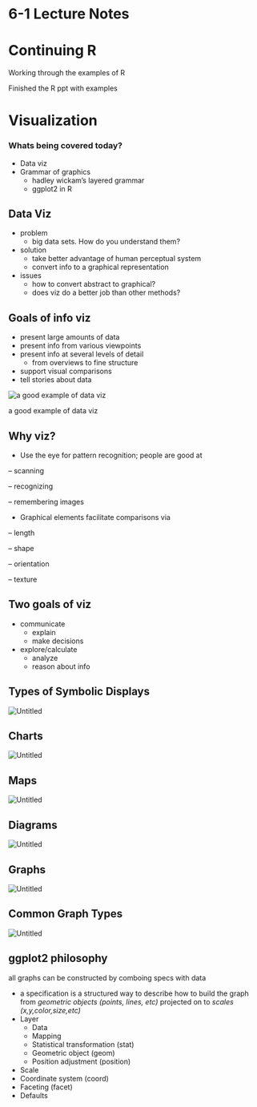 # 6-1 Lecture Notes

# Continuing R

Working through the examples of R

Finished the R ppt with examples

# Visualization

### Whats being covered today?

- Data viz
- Grammar of graphics
    - hadley wickam’s layered grammar
    - ggplot2 in R

## Data Viz

- problem
    - big data sets. How do you understand them?
- solution
    - take better advantage of human perceptual system
    - convert info to a graphical representation
- issues
    - how to convert abstract to graphical?
    - does viz do a better job than other methods?

## Goals of info viz

- present large amounts of data
- present info from various viewpoints
- present info at several levels of detail
    - from overviews to fine structure
- support visual comparisons
- tell stories about data

![a good example of data viz](6-1%20Lecture%20Notes%209c602ed175c74dd18eb535b14a924f47/Untitled.png)

a good example of data viz

## Why viz?

- Use the eye for pattern recognition; people are good at

– scanning

– recognizing

– remembering images

- Graphical elements facilitate comparisons via

– length

– shape

– orientation

– texture

## Two goals of viz

- communicate
    - explain
    - make decisions
- explore/calculate
    - analyze
    - reason about info

## Types of Symbolic Displays

![Untitled](6-1%20Lecture%20Notes%209c602ed175c74dd18eb535b14a924f47/Untitled%201.png)

## Charts

![Untitled](6-1%20Lecture%20Notes%209c602ed175c74dd18eb535b14a924f47/Untitled%202.png)

## Maps

![Untitled](6-1%20Lecture%20Notes%209c602ed175c74dd18eb535b14a924f47/Untitled%203.png)

## Diagrams

![Untitled](6-1%20Lecture%20Notes%209c602ed175c74dd18eb535b14a924f47/Untitled%204.png)

## Graphs

![Untitled](6-1%20Lecture%20Notes%209c602ed175c74dd18eb535b14a924f47/Untitled%205.png)

## Common Graph Types

![Untitled](6-1%20Lecture%20Notes%209c602ed175c74dd18eb535b14a924f47/Untitled%206.png)

## ggplot2 philosophy

all graphs can be constructed by comboing specs with data

- a specification is a structured way to describe how to build the graph from *geometric objects (points, lines, etc)* projected on to *scales (x,y,color,size,etc)*
- Layer
    - Data
    - Mapping
    - Statistical transformation (stat)
    - Geometric object (geom)
    - Position adjustment (position)
- Scale
- Coordinate system (coord)
- Faceting (facet)
- Defaults
